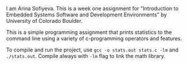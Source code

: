 I am Arina Sofiyeva. 
This is a week one assignment for "Introduction to Embedded Systems Software and Development Environments"
by University of Colorado Boulder.

This is a simple programming assignment that prints statistics to the command line using a variety of c-programming operators and features.

To compile and run the project, use ``gcc -o stats.out stats.c -lm`` and ``./stats.out``.
Compile always with ``-lm`` flag to link the math library.
